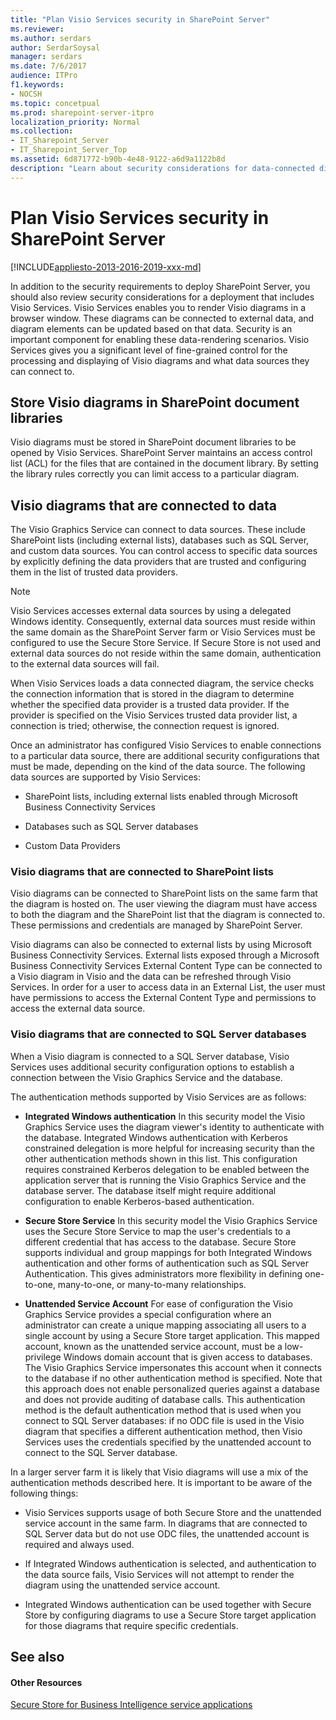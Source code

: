 ```yaml
---
title: "Plan Visio Services security in SharePoint Server"
ms.reviewer: 
ms.author: serdars
author: SerdarSoysal
manager: serdars
ms.date: 7/6/2017
audience: ITPro
f1.keywords:
- NOCSH
ms.topic: concetpual
ms.prod: sharepoint-server-itpro
localization_priority: Normal
ms.collection:
- IT_Sharepoint_Server
- IT_Sharepoint_Server_Top
ms.assetid: 6d871772-b90b-4e48-9122-a6d9a1122b8d
description: "Learn about security considerations for data-connected diagrams rendered in Visio Services."
---
```


# Plan Visio Services security in SharePoint Server

[!INCLUDE[appliesto-2013-2016-2019-xxx-md](../includes/appliesto-2013-2016-2019-xxx-md.md)] 
  
In addition to the security requirements to deploy SharePoint Server, you should also review security considerations for a deployment that includes Visio Services. Visio Services enables you to render Visio diagrams in a browser window. These diagrams can be connected to external data, and diagram elements can be updated based on that data. Security is an important component for enabling these data-rendering scenarios. Visio Services gives you a significant level of fine-grained control for the processing and displaying of Visio diagrams and what data sources they can connect to.
  
## Store Visio diagrams in SharePoint document libraries

Visio diagrams must be stored in SharePoint document libraries to be opened by Visio Services. SharePoint Server maintains an access control list (ACL) for the files that are contained in the document library. By setting the library rules correctly you can limit access to a particular diagram.
  
## Visio diagrams that are connected to data

The Visio Graphics Service can connect to data sources. These include SharePoint lists (including external lists), databases such as SQL Server, and custom data sources. You can control access to specific data sources by explicitly defining the data providers that are trusted and configuring them in the list of trusted data providers.
  
> [!NOTE]
> Visio Services accesses external data sources by using a delegated Windows identity. Consequently, external data sources must reside within the same domain as the SharePoint Server farm or Visio Services must be configured to use the Secure Store Service. If Secure Store is not used and external data sources do not reside within the same domain, authentication to the external data sources will fail. 
  
When Visio Services loads a data connected diagram, the service checks the connection information that is stored in the diagram to determine whether the specified data provider is a trusted data provider. If the provider is specified on the Visio Services trusted data provider list, a connection is tried; otherwise, the connection request is ignored.
  
Once an administrator has configured Visio Services to enable connections to a particular data source, there are additional security configurations that must be made, depending on the kind of the data source. The following data sources are supported by Visio Services:
  
- SharePoint lists, including external lists enabled through Microsoft Business Connectivity Services
    
- Databases such as SQL Server databases
    
- Custom Data Providers
    
### Visio diagrams that are connected to SharePoint lists

Visio diagrams can be connected to SharePoint lists on the same farm that the diagram is hosted on. The user viewing the diagram must have access to both the diagram and the SharePoint list that the diagram is connected to. These permissions and credentials are managed by SharePoint Server. 
  
Visio diagrams can also be connected to external lists by using Microsoft Business Connectivity Services. External lists exposed through a Microsoft Business Connectivity Services External Content Type can be connected to a Visio diagram in Visio and the data can be refreshed through Visio Services. In order for a user to access data in an External List, the user must have permissions to access the External Content Type and permissions to access the external data source.
  
### Visio diagrams that are connected to SQL Server databases

When a Visio diagram is connected to a SQL Server database, Visio Services uses additional security configuration options to establish a connection between the Visio Graphics Service and the database. 
  
The authentication methods supported by Visio Services are as follows:
  
- **Integrated Windows authentication** In this security model the Visio Graphics Service uses the diagram viewer's identity to authenticate with the database. Integrated Windows authentication with Kerberos constrained delegation is more helpful for increasing security than the other authentication methods shown in this list. This configuration requires constrained Kerberos delegation to be enabled between the application server that is running the Visio Graphics Service and the database server. The database itself might require additional configuration to enable Kerberos-based authentication. 
    
- **Secure Store Service** In this security model the Visio Graphics Service uses the Secure Store Service to map the user's credentials to a different credential that has access to the database. Secure Store supports individual and group mappings for both Integrated Windows authentication and other forms of authentication such as SQL Server Authentication. This gives administrators more flexibility in defining one-to-one, many-to-one, or many-to-many relationships. 
    
- **Unattended Service Account** For ease of configuration the Visio Graphics Service provides a special configuration where an administrator can create a unique mapping associating all users to a single account by using a Secure Store target application. This mapped account, known as the unattended service account, must be a low-privilege Windows domain account that is given access to databases. The Visio Graphics Service impersonates this account when it connects to the database if no other authentication method is specified. Note that this approach does not enable personalized queries against a database and does not provide auditing of database calls. This authentication method is the default authentication method that is used when you connect to SQL Server databases: if no ODC file is used in the Visio diagram that specifies a different authentication method, then Visio Services uses the credentials specified by the unattended account to connect to the SQL Server database. 
    
In a larger server farm it is likely that Visio diagrams will use a mix of the authentication methods described here. It is important to be aware of the following things:
  
- Visio Services supports usage of both Secure Store and the unattended service account in the same farm. In diagrams that are connected to SQL Server data but do not use ODC files, the unattended account is required and always used.
    
- If Integrated Windows authentication is selected, and authentication to the data source fails, Visio Services will not attempt to render the diagram using the unattended service account.
    
- Integrated Windows authentication can be used together with Secure Store by configuring diagrams to use a Secure Store target application for those diagrams that require specific credentials.
    
## See also

#### Other Resources

[Secure Store for Business Intelligence service applications](/SharePoint/administration/secure-store-for-business-intelligence-service-applications)

